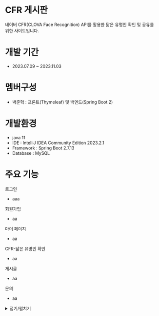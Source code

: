 # CFR 게시판
네이버 CFR(CLOVA Face Recognition) API를 활용한 닮은 유명인 확인 및 공유를 위한 사이트입니다.

 # 개발 기간
 - 2023.07.09 ~ 2023.11.03

# 멤버구성
- 박준혁 : 프론트(Thymeleaf) 및 백엔드(Spring Boot 2)

# 개발환경
- java 11
- IDE : IntelliJ IDEA Community Edition 2023.2.1
- Framework : Spring Boot 2.7.13
- Database : MySQL

# 주요 기능
로그인
- aaa

회원가입
- aa

마이 페이지
- aa

CFR-닮은 유명인 확인
- aa

게시글
- aa

문의
- aa

<details>
 <summary>접기/펼치기</summary>
 
 ```java
public void create (Text text) {
 System.out.println(text);
 }
 ```
- 내용1
- 내용2
</details>
